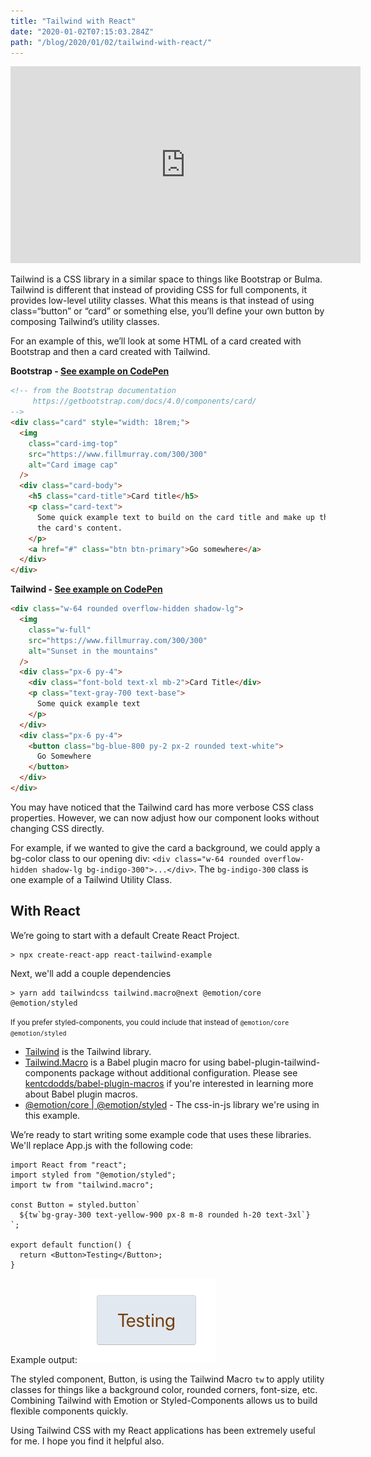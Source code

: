 ```yaml
---
title: "Tailwind with React"
date: "2020-01-02T07:15:03.284Z"
path: "/blog/2020/01/02/tailwind-with-react/"
---
```


<iframe width="560" height="315" src="https://www.youtube.com/embed/FfEe8uJaOt8" frameborder="0" allow="accelerometer; autoplay; encrypted-media; gyroscope; picture-in-picture" allowfullscreen></iframe>

Tailwind is a CSS library in a similar space to things like Bootstrap or Bulma. Tailwind is different that instead of providing CSS for full components, it provides low-level utility classes. What this means is that instead of using class=“button” or “card” or something else, you’ll define your own button by composing Tailwind’s utility classes.

For an example of this, we’ll look at some HTML of a card created with Bootstrap and then a card created with Tailwind.

**Bootstrap - [See example on CodePen](https://codepen.io/ryanlanciaux/pen/dyPzXBz)**

```HTML
<!-- from the Bootstrap documentation
     https://getbootstrap.com/docs/4.0/components/card/
-->
<div class="card" style="width: 18rem;">
  <img
    class="card-img-top"
    src="https://www.fillmurray.com/300/300"
    alt="Card image cap"
  />
  <div class="card-body">
    <h5 class="card-title">Card title</h5>
    <p class="card-text">
      Some quick example text to build on the card title and make up the bulk of
      the card's content.
    </p>
    <a href="#" class="btn btn-primary">Go somewhere</a>
  </div>
</div>
```

**Tailwind - [See example on CodePen](https://codepen.io/ryanlanciaux/pen/KKwvMOj)**

```HTML
<div class="w-64 rounded overflow-hidden shadow-lg">
  <img
    class="w-full"
    src="https://www.fillmurray.com/300/300"
    alt="Sunset in the mountains"
  />
  <div class="px-6 py-4">
    <div class="font-bold text-xl mb-2">Card Title</div>
    <p class="text-gray-700 text-base">
      Some quick example text
    </p>
  </div>
  <div class="px-6 py-4">
    <button class="bg-blue-800 py-2 px-2 rounded text-white">
      Go Somewhere
    </button>
  </div>
</div>
```

You may have noticed that the Tailwind card has more verbose CSS class properties. However, we can now adjust how our component looks without changing CSS directly.

For example, if we wanted to give the card a background, we could apply a bg-color class to our opening div: `<div class="w-64 rounded overflow-hidden shadow-lg bg-indigo-300">...</div>`. The `bg-indigo-300` class is one example of a Tailwind Utility Class.

## With React

We’re going to start with a default Create React Project.

```
> npx create-react-app react-tailwind-example
```

Next, we'll add a couple dependencies

```
> yarn add tailwindcss tailwind.macro@next @emotion/core @emotion/styled
```

<small>If you prefer styled-components, you could include that instead of `@emotion/core @emotion/styled`</small>

- [Tailwind](https://www.npmjs.com/package/tailwindcss) is the Tailwind library.
- [Tailwind.Macro](https://www.npmjs.com/package/tailwind.macro) is a Babel plugin macro for using babel-plugin-tailwind-components package without additional configuration. Please see [kentcdodds/babel-plugin-macros](https://github.com/kentcdodds/babel-plugin-macros) if you're interested in learning more about Babel plugin macros.
- [@emotion/core | @emotion/styled](https://emotion.sh/docs/introduction) - The css-in-js library we're using in this example.

We’re ready to start writing some example code that uses these libraries. We'll replace App.js with the following code:

```
import React from "react";
import styled from "@emotion/styled";
import tw from "tailwind.macro";

const Button = styled.button`
  ${tw`bg-gray-300 text-yellow-900 px-8 m-8 rounded h-20 text-3xl`}
`;

export default function() {
  return <Button>Testing</Button>;
}
```

Example output:
<img src="./tailwind_output.png" alt="" />

The styled component, Button, is using the Tailwind Macro `tw` to apply utility classes for things like a background color, rounded corners, font-size, etc. Combining Tailwind with Emotion or Styled-Components allows us to build flexible components quickly.

Using Tailwind CSS with my React applications has been extremely useful for me. I hope you find it helpful also.
